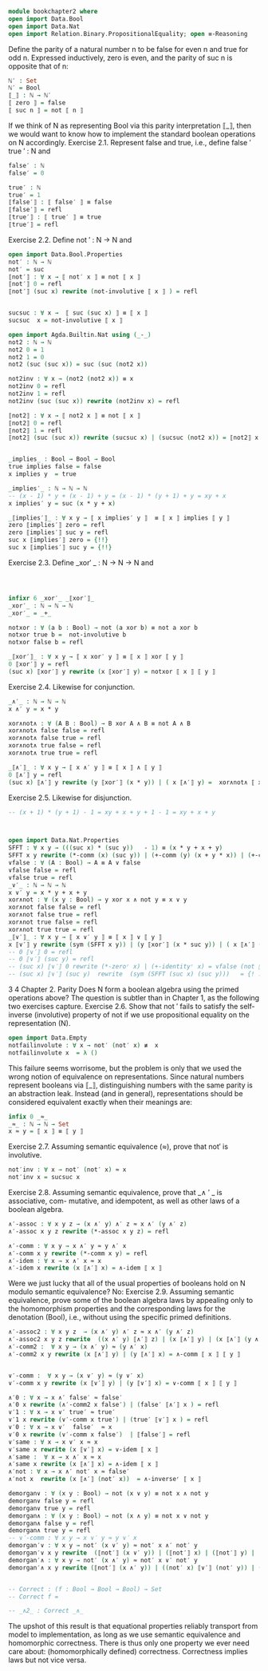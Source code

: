 ```agda
module bookchapter2 where
open import Data.Bool
open import Data.Nat
open import Relation.Binary.PropositionalEquality; open ≡-Reasoning
```
Define the parity of a natural number n to be false for even n and true for odd n.
Expressed inductively, zero is even, and the parity of suc n is opposite that of n:
```agda
ℕ′ : Set
ℕ′ = Bool
⟦_⟧ : ℕ → ℕ′
⟦ zero ⟧ = false
⟦ suc n ⟧ = not ⟦ n ⟧
```
If we think of N as representing Bool via this parity interpretation ⟦_⟧, then we would
want to know how to implement the standard boolean operations on N accordingly.
Exercise 2.1. Represent false and true, i.e., define false ′ true ′ : N and
```agda
false′ : ℕ
false′ = 0

true′ : ℕ
true′ = 1
⟦false′⟧ : ⟦ false′ ⟧ ≡ false
⟦false′⟧ = refl
⟦true′⟧ : ⟦ true′ ⟧ ≡ true
⟦true′⟧ = refl
```
Exercise 2.2. Define not ′ : N → N and
```agda
open import Data.Bool.Properties
not′ : ℕ → ℕ
not′ = suc
⟦not′⟧ : ∀ x → ⟦ not′ x ⟧ ≡ not ⟦ x ⟧
⟦not′⟧ 0 = refl
⟦not′⟧ (suc x) rewrite (not-involutive ⟦ x ⟧ ) = refl


sucsuc : ∀ x →  ⟦ suc (suc x) ⟧ ≡ ⟦ x ⟧
sucsuc  x = not-involutive ⟦ x ⟧

open import Agda.Builtin.Nat using (_-_)
not2 : ℕ → ℕ
not2 0 = 1
not2 1 = 0
not2 (suc (suc x)) = suc (suc (not2 x))

not2inv : ∀ x → (not2 (not2 x)) ≡ x
not2inv 0 = refl
not2inv 1 = refl
not2inv (suc (suc x)) rewrite (not2inv x) = refl

⟦not2⟧ : ∀ x → ⟦ not2 x ⟧ ≡ not ⟦ x ⟧
⟦not2⟧ 0 = refl
⟦not2⟧ 1 = refl
⟦not2⟧ (suc (suc x)) rewrite (sucsuc x) | (sucsuc (not2 x)) = ⟦not2⟧ x


_implies_ : Bool → Bool → Bool
true implies false = false
x implies y  = true

_implies′_ : ℕ → ℕ → ℕ
-- (x - 1) * y + (x - 1) + y = (x - 1) * (y + 1) + y = xy + x
x implies′ y = suc (x * y + x)

_⟦implies′⟧_ : ∀ x y → ⟦ x implies′ y ⟧  ≡ ⟦ x ⟧ implies ⟦ y ⟧
zero ⟦implies′⟧ zero = refl
zero ⟦implies′⟧ suc y = refl
suc x ⟦implies′⟧ zero = {!!}
suc x ⟦implies′⟧ suc y = {!!}

```
Exercise 2.3. Define _xor′ _ : N → N → N and
```agda



infixr 6 _xor′_ _⟦xor′⟧_
_xor′_ : ℕ → ℕ → ℕ
_xor′_ = _+_

notxor : ∀ (a b : Bool) → not (a xor b) ≡ not a xor b
notxor true b =  not-involutive b
notxor false b = refl

_⟦xor′⟧_ : ∀ x y → ⟦ x xor′ y ⟧ ≡ ⟦ x ⟧ xor ⟦ y ⟧
0 ⟦xor′⟧ y = refl
(suc x) ⟦xor′⟧ y rewrite (x ⟦xor′⟧ y) = notxor ⟦ x ⟧ ⟦ y ⟧
```
Exercise 2.4. Likewise for conjunction.
```agda
_∧′_ : ℕ → ℕ → ℕ
x ∧′ y = x * y

xor∧not∧ : ∀ (A B : Bool) → B xor A ∧ B ≡ not A ∧ B
xor∧not∧ false false = refl
xor∧not∧ false true = refl
xor∧not∧ true false = refl
xor∧not∧ true true = refl

_⟦∧′⟧_ : ∀ x y → ⟦ x ∧′ y ⟧ ≡ ⟦ x ⟧ ∧ ⟦ y ⟧
0 ⟦∧′⟧ y = refl
(suc x) ⟦∧′⟧ y rewrite (y ⟦xor′⟧ (x * y)) | ( x ⟦∧′⟧ y) =  xor∧not∧ ⟦ x ⟧ ⟦ y ⟧
```
Exercise 2.5. Likewise for disjunction.

```agda
-- (x + 1) * (y + 1) - 1 = xy + x + y + 1 - 1 = xy + x + y



open import Data.Nat.Properties
SFFT : ∀ x y → (((suc x) * (suc y))   - 1) ≡ (x * y + x + y)
SFFT x y rewrite (*-comm (x) (suc y)) | (+-comm (y) (x + y * x)) | (+-comm (x) (y * x)) | (*-comm y x) = refl
∨false : ∀ (A : Bool) → A ≡ A ∨ false
∨false false = refl
∨false true = refl
_∨′_ : ℕ → ℕ → ℕ
x ∨′ y = x * y + x + y
xor∧not : ∀ (x y : Bool) → y xor x ∧ not y ≡ x ∨ y
xor∧not false false = refl
xor∧not false true = refl
xor∧not true false = refl
xor∧not true true = refl
_⟦∨′⟧_ : ∀ x y → ⟦ x ∨′ y ⟧ ≡ ⟦ x ⟧ ∨ ⟦ y ⟧
x ⟦∨′⟧ y rewrite (sym (SFFT x y)) | (y ⟦xor′⟧ (x * suc y)) | ( x ⟦∧′⟧ (suc y)) = xor∧not ⟦ x ⟧ ⟦ y ⟧
-- 0 ⟦∨′⟧ 0 = refl
-- 0 ⟦∨′⟧ (suc y) = refl
-- (suc x) ⟦∨′⟧ 0 rewrite (*-zeroʳ x) | (+-identityʳ x) = ∨false (not ⟦ x ⟧ )
-- (suc x) ⟦∨′⟧ (suc y)  rewrite  (sym (SFFT (suc x) (suc y)))   = {! !}
```
3
4 Chapter 2. Parity
Does N form a boolean algebra using the primed operations above? The question
is subtler than in Chapter 1, as the following two exercises capture.
Exercise 2.6. Show that not ′ fails to satisfy the self-inverse (involutive) property of
not if we use propositional equality on the representation (N).
```agda
open import Data.Empty
notfailinvolute : ∀ x → not′ (not′ x) ≢  x
notfailinvolute x  = λ ()
```

This failure seems worrisome, but the problem is only that we used the wrong notion
of equivalence on representations. Since natural numbers represent booleans via ⟦_⟧,
distinguishing numbers with the same parity is an abstraction leak. Instead (and in
general), representations should be considered equivalent exactly when their meanings
are:
```agda
infix 0 _≈_
_≈_ : ℕ → ℕ → Set
x ≈ y = ⟦ x ⟧ ≡ ⟦ y ⟧
```
Exercise 2.7. Assuming semantic equivalence (_≈_), prove that not′ is involutive.

```agda
not′inv : ∀ x → not′ (not′ x) ≈ x
not′inv x = sucsuc x
```

Exercise 2.8. Assuming semantic equivalence, prove that _∧ ′ _ is associative, com-
mutative, and idempotent, as well as other laws of a boolean algebra.
```agda
∧′-assoc : ∀ x y z → (x ∧′ y) ∧′ z ≈ x ∧′ (y ∧′ z)
∧′-assoc x y z rewrite (*-assoc x y z) = refl

∧′-comm : ∀ x y → x ∧′ y ≈ y ∧′ x
∧′-comm x y rewrite (*-comm x y) = refl
∧′-idem : ∀ x → x ∧′ x ≈ x
∧′-idem x rewrite (x ⟦∧′⟧ x) = ∧-idem ⟦ x ⟧

```
Were we just lucky that all of the usual properties of booleans hold on N modulo
semantic equivalence? No:
Exercise 2.9. Assuming semantic equivalence, prove some of the boolean algebra laws
by appealing only to the homomorphism properties and the corresponding laws for the
denotation (Bool), i.e., without using the specific primed definitions.

```agda
∧′-assoc2 : ∀ x y z  → (x ∧′ y) ∧′ z ≈ x ∧′ (y ∧′ z)
∧′-assoc2 x y z rewrite  ((x ∧′ y) ⟦∧′⟧ z) | (x ⟦∧′⟧ y) | (x ⟦∧′⟧ (y ∧′ z)) | (y ⟦∧′⟧ z)  = ∧-assoc ⟦ x ⟧ ⟦ y ⟧ ⟦ z ⟧
∧′-comm2 :  ∀ x y → (x ∧′ y) ≈ (y ∧′ x)
∧′-comm2 x y rewrite (x ⟦∧′⟧ y) | (y ⟦∧′⟧ x) = ∧-comm ⟦ x ⟧ ⟦ y ⟧


∨′-comm :  ∀ x y → (x ∨′ y) ≈ (y ∨′ x)
∨′-comm x y rewrite (x ⟦∨′⟧ y) | (y ⟦∨′⟧ x) = ∨-comm ⟦ x ⟧ ⟦ y ⟧

∧′0 : ∀ x → x ∧′ false′ ≈ false′
∧′0 x rewrite (∧′-comm2 x false′) | (false′ ⟦∧′⟧ x ) = refl
∨′1 : ∀ x → x ∨′ true′ ≈ true′
∨′1 x rewrite (∨′-comm x true′) | (true′ ⟦∨′⟧ x ) = refl
∨′0 : ∀ x → x ∨′  false′  ≈ x
∨′0 x rewrite (∨′-comm x false′)  | ⟦false′⟧ = refl
∨′same : ∀ x → x ∨′ x ≈ x
∨′same x rewrite (x ⟦∨′⟧ x) = ∨-idem ⟦ x ⟧
∧′same :  ∀ x → x ∧′ x ≈ x
∧′same x rewrite (x ⟦∧′⟧ x) = ∧-idem ⟦ x ⟧
∧′not : ∀ x → x ∧′ not′ x ≈ false′
∧′not x  rewrite (x ⟦∧′⟧ (not′ x))  = ∧-inverseʳ ⟦ x ⟧

demorgan∨ : ∀ (x y : Bool) → not (x ∨ y) ≡ not x ∧ not y
demorgan∨ false y = refl
demorgan∨ true y = refl
demorgan∧ : ∀ (x y : Bool) → not (x ∧ y) ≡ not x ∨ not y
demorgan∧ false y = refl
demorgan∧ true y = refl
-- ∨′-comm : ∀ x y → x ∨′ y ≈ y ∨′ x
demorgan′∨ : ∀ x y → not′ (x ∨′ y) ≈ not′ x ∧′ not′ y
demorgan′∨ x y rewrite  (⟦not′⟧ (x ∨′ y)) | (⟦not′⟧ x) | (⟦not′⟧ y) | (x ⟦∨′⟧ y) | (((not′ x ) ⟦∧′⟧ (not′ y) ))   = demorgan∨ ⟦ x ⟧ ⟦ y ⟧
demorgan′∧ : ∀ x y → not′ (x ∧′ y) ≈ not′ x ∨′ not′ y
demorgan′∧ x y rewrite (⟦not′⟧ (x ∧′ y)) | ((not′ x) ⟦∨′⟧ (not′ y)) | (x ⟦∧′⟧ y)  = demorgan∧ ⟦ x ⟧ ⟦ y ⟧


-- Correct : (f : Bool → Bool → Bool) → Set
-- Correct f =

-- _∧2_ : Correct _∧_
```
The upshot of this result is that equational properties reliably transport from model to
implementation, as long as we use semantic equivalence and homomorphic correctness.
There is thus only one property we ever need care about: (homomorphically defined)
correctness. Correctness implies laws but not vice versa.
